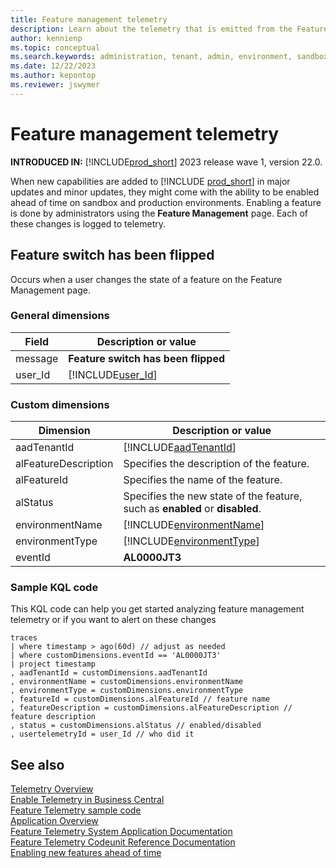 ```yaml
---
title: Feature management telemetry
description: Learn about the telemetry that is emitted from the Feature Management page in Business Central.
author: kennienp
ms.topic: conceptual
ms.search.keywords: administration, tenant, admin, environment, sandbox, telemetry, data, sensitive
ms.date: 12/22/2023
ms.author: kepontop
ms.reviewer: jswymer
---
```


# Feature management telemetry

**INTRODUCED IN:** [!INCLUDE[prod_short](../developer/includes/prod_short.md)] 2023 release wave 1, version 22.0.

When new capabilities are added to [!INCLUDE [prod_short](../includes/prod_short.md)] in major updates and minor updates, they might come with the ability to be enabled ahead of time on sandbox and production environments. Enabling a feature is done by administrators using the **Feature Management** page. Each of these changes is logged to telemetry.

## Feature switch has been flipped

Occurs when a user changes the state of a feature on the Feature Management page.

### General dimensions

|Field|Description or value|
|---------|-----|
|message|**Feature switch has been flipped**|
|user_Id|[!INCLUDE[user_Id](../includes/include-telemetry-user-id.md)] |

### Custom dimensions

|Dimension|Description or value|
|---------|-----|
|aadTenantId|[!INCLUDE[aadTenantId](../includes/include-telemetry-dimension-aadtenantid.md)]|
|alFeatureDescription|Specifies the description of the feature. |
|alFeatureId|Specifies the name of the feature. |
|alStatus|Specifies the new state of the feature, such as **enabled** or **disabled**. |
|environmentName|[!INCLUDE[environmentName](../includes/include-telemetry-dimension-environment-name.md)]|
|environmentType|[!INCLUDE[environmentType](../includes/include-telemetry-dimension-environment-type.md)]|
|eventId|**AL0000JT3** |

### Sample KQL code
This KQL code can help you get started analyzing feature management telemetry or if you want to alert on these changes

```kql
traces
| where timestamp > ago(60d) // adjust as needed
| where customDimensions.eventId == 'AL0000JT3'
| project timestamp
, aadTenantId = customDimensions.aadTenantId
, environmentName = customDimensions.environmentName
, environmentType = customDimensions.environmentType
, featureId = customDimensions.alFeatureId // feature name
, featureDescription = customDimensions.alFeatureDescription // feature description
, status = customDimensions.alStatus // enabled/disabled
, usertelemetryId = user_Id // who did it
```

## See also

[Telemetry Overview](telemetry-overview.md)  
[Enable Telemetry in Business Central](telemetry-enable-application-insights.md)  
[Feature Telemetry sample code](https://github.com/microsoft/BCTech/tree/master/samples/AppInsights/AL/FeatureTelemetry)  
[Application Overview](../developer/devenv-system-application-overview.md)  
[Feature Telemetry System Application Documentation](https://github.com/microsoft/BCApps/tree/main/src/System%20Application/App/Telemetry)  
[Feature Telemetry Codeunit Reference Documentation](/dynamics365/business-central/application/system-application/codeunit/system.telemetry.feature-telemetry)  
[Enabling new features ahead of time](feature-management.md)  
